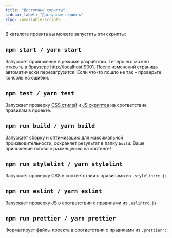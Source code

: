 ```yaml
---
title: "Доступные скрипты"
sidebar_label: "Доступные скрипты"
slug: /available-scripts
---
```


В каталоге проекта вы можете запустить эти скрипты:

## `npm start / yarn start`

Запускает приложение в режиме разработки. Теперь его можно открыть в браузере [http://localhost:9001](http://localhost:9001). После изменений страница автоматически перезагрузится. Если что-то пошло не так – проверьте консоль на ошибки.

## `npm test / yarn test`

Запускает проверку [CSS стилей](#npm-stylelint--yarn-stylelint) и [JS скриптов](#npm-eslint--yarn-eslint)
на соответствие правилам в проекте.

## `npm run build / yarn build`

Запускает сборку и оптимизацию для максимальной производительности, сохраняет результат в папку `build`. Ваше приложение готово к размещению на хостинге!

## `npm run stylelint / yarn stylelint`

Запускает проверку CSS в соответствии с правилами из `.stylelintrc.js`

## `npm run eslint / yarn eslint`

Запускает проверку JS в соответствии с правилами из `.eslintrc.js`

## `npm run prettier / yarn prettier`

Форматирует файлы проекта в соответствии с правилами из `.prettierrc`
